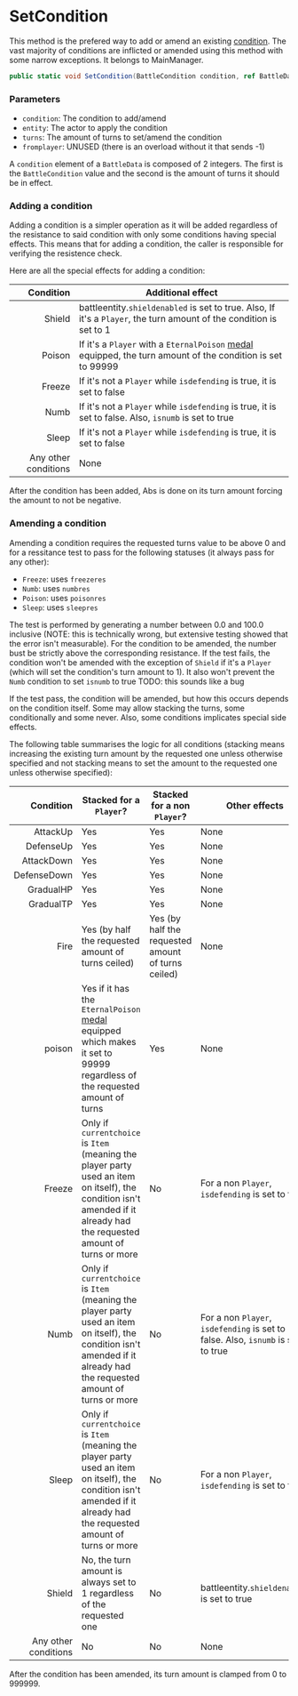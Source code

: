 # SetCondition
This method is the prefered way to add or amend an existing [condition](../Conditions.md). The vast majority of conditions are inflicted or amended using this method with some narrow exceptions. It belongs to MainManager.

```cs
public static void SetCondition(BattleCondition condition, ref BattleData entity, int turns, int fromplayer)
```

### Parameters

- `condition`: The condition to add/amend
- `entity`: The actor to apply the condition
- `turns`: The amount of turns to set/amend the condition
- `fromplayer`: UNUSED (there is an overload without it that sends -1)

A `condition` element of a `BattleData` is composed of 2 integers. The first is the `BattleCondition` value and the second is the amount of turns it should be in effect.

### Adding a condition
Adding a condition is a simpler operation as it will be added regardless of the resistance to said condition with only some conditions having special effects. This means that for adding a condition, the caller is responsible for verifying the resistence check.

Here are all the special effects for adding a condition:

|Condition|Additional effect|
|--------:|-----------------|
|Shield|battleentity.`shieldenabled` is set to true. Also, If it's a `Player`, the turn amount of the condition is set to 1|
|Poison|If it's a `Player` with a `EternalPoison` [medal](../../../Enums%20and%20IDs/Medal.md) equipped, the turn amount of the condition is set to 99999|
|Freeze|If it's not a `Player` while `isdefending` is true, it is set to false|
|Numb|If it's not a `Player` while `isdefending` is true, it is set to false. Also, `isnumb` is set to true|
|Sleep|If it's not a `Player` while `isdefending` is true, it is set to false|
|Any other conditions|None|

After the condition has been added, Abs is done on its turn amount forcing the amount to not be negative.

### Amending a condition
Amending a condition requires the requested turns value to be above 0 and for a ressitance test to pass for the following statuses (it always pass for any other):

- `Freeze`: uses `freezeres`
- `Numb`: uses `numbres`
- `Poison`: uses `poisonres`
- `Sleep`: uses `sleepres`

The test is performed by generating a number between 0.0 and 100.0 inclusive (NOTE: this is technically wrong, but extensive testing showed that the error isn't measurable). For the condition to be amended, the number bust be strictly above the corresponding resistance. If the test fails, the condition won't be amended with the exception of `Shield` if it's a `Player` (which will set the condition's turn amount to 1). It also won't prevent the `Numb` condition to set `isnumb` to true TODO: this sounds like a bug

If the test pass, the condition will be amended, but how this occurs depends on the condition itself. Some may allow stacking the turns, some conditionally and some never. Also, some conditions implicates special side effects.

The following table summarises the logic for all conditions (stacking means increasing the existing turn amount by the requested one unless otherwise specified and not stacking means to set the amount to the requested one unless otherwise specified):

|Condition|Stacked for a `Player`?|Stacked for a non `Player`?|Other effects|
|--------:|----------------------|---------------------------|------------|
|AttackUp|Yes|Yes|None|
|DefenseUp|Yes|Yes|None|
|AttackDown|Yes|Yes|None|
|DefenseDown|Yes|Yes|None|
|GradualHP|Yes|Yes|None|
|GradualTP|Yes|Yes|None|
|Fire|Yes (by half the requested amount of turns ceiled)|Yes (by half the requested amount of turns ceiled)|None|
|poison|Yes if it has the `EternalPoison` [medal](../../../Enums%20and%20IDs/Medal.md) equipped which makes it set to 99999 regardless of the requested amount of turns|Yes|None|
|Freeze|Only if `currentchoice` is `Item` (meaning the player party used an item on itself), the condition isn't amended if it already had the requested amount of turns or more|No|For a non `Player`, `isdefending` is set to false|
|Numb|Only if `currentchoice` is `Item` (meaning the player party used an item on itself), the condition isn't amended if it already had the requested amount of turns or more|No|For a non `Player`, `isdefending` is set to false. Also, `isnumb` is set to true|
|Sleep|Only if `currentchoice` is `Item` (meaning the player party used an item on itself), the condition isn't amended if it already had the requested amount of turns or more|No|For a non `Player`, `isdefending` is set to false|
|Shield|No, the turn amount is always set to 1 regardless of the requested one|No|battleentity.`shieldenabled` is set to true|
|Any other conditions|No|No|None|

After the condition has been amended, its turn amount is clamped from 0 to 999999.
